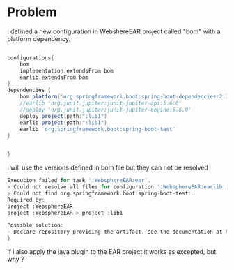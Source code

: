 # Problem


i defined a new configuration in WebshereEAR project called "bom" with a platform dependency.

````groovy

configurations{
    bom
    implementation.extendsFrom bom
    earlib.extendsFrom bom
}
dependencies {
    bom platform('org.springframework.boot:spring-boot-dependencies:2.1.2.RELEASE')
    //earlib 'org.junit.jupiter:junit-jupiter-api:5.6.0'
    //deploy 'org.junit.jupiter:junit-jupiter-engine:5.6.0'
    deploy project(path:":lib1")
    earlib project(path:":lib1")
    earlib 'org.springframework.boot:spring-boot-test'
}


}

````

i will use the versions defined in bom file but they can not be resolved

````groovy
Execution failed for task ':WebsphereEAR:ear'.
> Could not resolve all files for configuration ':WebsphereEAR:earlib'.
> Could not find org.springframework.boot:spring-boot-test:.
Required by:
project :WebsphereEAR
project :WebsphereEAR > project :lib1

Possible solution:
- Declare repository providing the artifact, see the documentation at https://docs.gradle.org/current/userguide/declaring_repositories.html
}
````
if i also apply the java plugin to the EAR project it works as excepted, but why ?